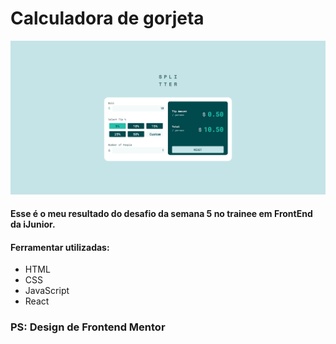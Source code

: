 # Calculadora de gorjeta

![Screenshot of the final result](https://github.com/raissagd/calculator-app/blob/main/screenshot.PNG)

#### Esse é o meu resultado do desafio da semana 5 no trainee em FrontEnd da iJunior.

#### Ferramentar utilizadas:

- HTML
- CSS
- JavaScript
- React

### PS: Design de Frontend Mentor
